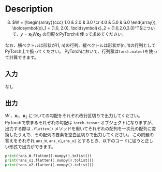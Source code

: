 # Description
3. $W = (\begin{array}{ccc}
1.0 & 2.0 & 3.0 \cr
4.0 & 5.0 & 6.0 \end{array}), \boldsymbol{x}_1 = (1.0, 2.0), \boldsymbol{x}_2 = (1.0,2.0,3.0)^T$について、$y = \boldsymbol{x}_1 W \boldsymbol{x}_2$ の勾配をPyTorchを使って求めてください。

なお、横ベクトルは形状が(1, n)の行列、縦ベクトルは形状が(n, 1)の行列としてPyTorch上で扱ってください。
PyTorchにおいて、行列積は`torch.matmul`を使って計算できます。

## 入力
なし

## 出力
$W$ 、$\boldsymbol{x}_1$、$\boldsymbol{x}_2$ についての勾配をそれぞれ改行区切りで出力してください。
PyTorchで求まるそれぞれの勾配は `torch.tensor` オブジェクトになりますが、
出力する際は `.flatten()` メソッドを用いてそれぞれの配列を一次元の配列に変換したうえで、その配列の要素を空白区切りで出力してください。
この問題の答えをそれぞれ `ans_W`, `ans_x1`,`ans_x2` とするとき、以下のコードに従うと正しい形式で出力ができます。
```python
print(*ans_W.flatten().numpy().tolist())
print(*ans_x1.flatten().numpy().tolist())
print(*ans_x2.flatten().numpy().tolist())
``` 